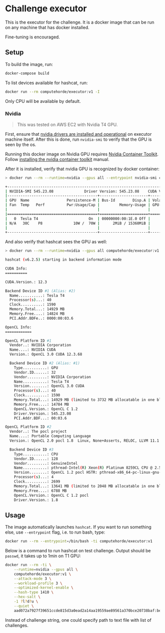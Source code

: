 # Challenge executor

This is the executor for the challenge. It is a docker image that can be run on any machine that has docker installed.

Fine-tuning is encouraged.

## Setup

To build the image, run:

```bash
docker-compose build
```

To list devices available for hashcat, run:

```bash
docker run --rm computehorde/executor:v1 -I
```

Only CPU will be available by default.

### Nvidia

> This was tested on AWS EC2 with Nvidia T4 GPU.

First, ensure that [nvidia drivers are installed and operational](https://docs.nvidia.com/datacenter/tesla/tesla-installation-notes/index.html) on executor machine itself. After this is done, run `nvidia-smi` to verify that the GPU is seen by the os.

Running this docker image on Nvidia GPU requires [Nvidia Container Toolkit](https://github.com/NVIDIA/nvidia-container-toolkit). Follow [installing the nvidia container toolkit](https://docs.nvidia.com/datacenter/cloud-native/container-toolkit/latest/install-guide.html#installing-the-nvidia-container-toolkit) manual.

After it is installed, verify that nvidia GPU is recognized by docker container:

```bash
> docker run --rm --runtime=nvidia --gpus all --entrypoint nvidia-smi computehorde/executor:v1

+---------------------------------------------------------------------------------------+
| NVIDIA-SMI 545.23.08              Driver Version: 545.23.08    CUDA Version: 12.3     |
|-----------------------------------------+----------------------+----------------------+
| GPU  Name                 Persistence-M | Bus-Id        Disp.A | Volatile Uncorr. ECC |
| Fan  Temp   Perf          Pwr:Usage/Cap |         Memory-Usage | GPU-Util  Compute M. |
|                                         |                      |               MIG M. |
|=========================================+======================+======================|
|   0  Tesla T4                       On  | 00000000:00:1E.0 Off |                    0 |
| N/A   30C    P8              10W /  70W |      2MiB / 15360MiB |      0%      Default |
|                                         |                      |                  N/A |
+-----------------------------------------+----------------------+----------------------+
```

And also verify that hashcat sees the GPU as well:

```bash
> docker run --rm --runtime=nvidia --gpus all computehorde/executor:v1 -I

hashcat (v6.2.5) starting in backend information mode

CUDA Info:
==========

CUDA.Version.: 12.3

Backend Device ID #1 (Alias: #2)
  Name...........: Tesla T4
  Processor(s)...: 40
  Clock..........: 1590
  Memory.Total...: 14929 MB
  Memory.Free....: 14824 MB
  PCI.Addr.BDFe..: 0000:00:03.6

OpenCL Info:
============

OpenCL Platform ID #1
  Vendor..: NVIDIA Corporation
  Name....: NVIDIA CUDA
  Version.: OpenCL 3.0 CUDA 12.3.68

  Backend Device ID #2 (Alias: #1)
    Type...........: GPU
    Vendor.ID......: 32
    Vendor.........: NVIDIA Corporation
    Name...........: Tesla T4
    Version........: OpenCL 3.0 CUDA
    Processor(s)...: 40
    Clock..........: 1590
    Memory.Total...: 14929 MB (limited to 3732 MB allocatable in one block)
    Memory.Free....: 14784 MB
    OpenCL.Version.: OpenCL C 1.2
    Driver.Version.: 545.23.08
    PCI.Addr.BDF...: 00:03.6

OpenCL Platform ID #2
  Vendor..: The pocl project
  Name....: Portable Computing Language
  Version.: OpenCL 2.0 pocl 1.8  Linux, None+Asserts, RELOC, LLVM 11.1.0, SLEEF, DISTRO, POCL_DEBUG

  Backend Device ID #3
    Type...........: CPU
    Vendor.ID......: 128
    Vendor.........: GenuineIntel
    Name...........: pthread-Intel(R) Xeon(R) Platinum 8259CL CPU @ 2.50GHz
    Version........: OpenCL 1.2 pocl HSTR: pthread-x86_64-pc-linux-gnu-cascadelake
    Processor(s)...: 4
    Clock..........: 2699
    Memory.Total...: 13641 MB (limited to 2048 MB allocatable in one block)
    Memory.Free....: 6788 MB
    OpenCL.Version.: OpenCL C 1.2 pocl
    Driver.Version.: 1.8

```

## Usage

The image automatically launches `hashcat`. If you want to run something else, use `--entrypoint` flag, i.e. to run bash, type:

```bash
docker run --rm --entrypoint=/bin/bash -ti computehorde/executor:v1
```

Below is a command to run hashcat on test challenge. Output should be `passwd`, it takes up to 1min on T1 GPU:

```bash
docker run --rm -ti \
    --runtime=nvidia --gpus all \
    computehorde/executor:v1 \
    --attack-mode 3 \
    --workload-profile 3 \
    --optimized-kernel-enable \
    --hash-type 1410 \
    --hex-salt \
    -1 ?l?d?u \
    --quiet \
    aad072a7927f39651ccde815d3a0ead2a14aa19559ae89561a370bce20738baf:bec0fba4fecb176a ?1?1?1?1?1?1
```

Instead of challenge string, one could specify path to text file with list of challenges.
